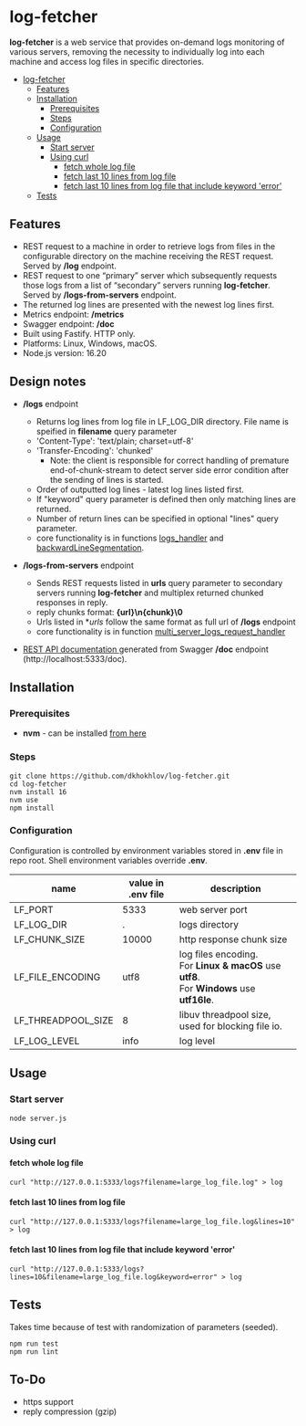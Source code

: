 # log-fetcher

**log-fetcher** is a web service that provides on-demand logs monitoring of various servers, removing the necessity to
individually log into each machine and access log files in specific directories.

<!-- TOC -->
* [log-fetcher](#log-fetcher)
  * [Features](#features)
  * [Installation](#installation)
    * [Prerequisites](#prerequisites)
    * [Steps](#steps)
    * [Configuration](#configuration)
  * [Usage](#usage)
    * [Start server](#start-server)
    * [Using curl](#using-curl)
      * [fetch whole log file](#fetch-whole-log-file)
      * [fetch last 10 lines from log file](#fetch-last-10-lines-from-log-file)
      * [fetch last 10 lines from log file that include keyword 'error'](#fetch-last-10-lines-from-log-file-that-include-keyword--error)
  * [Tests](#tests)
<!-- TOC -->

## Features

- REST request to a machine in order to retrieve logs from files in the configurable directory on the machine receiving
  the REST request. Served by **/log** endpoint.
- REST request to one “primary” server which subsequently requests those logs from a list of “secondary” servers running **log-fetcher**. Served by **/logs-from-servers** endpoint.
- The returned log lines are presented with the newest log lines first.
- Metrics endpoint: **/metrics**
- Swagger endpoint: **/doc**
- Built using Fastify. HTTP only.
- Platforms: Linux, Windows, macOS.
- Node.js version: 16.20

## Design notes
- **/logs** endpoint
  - Returns log lines from log file in LF_LOG_DIR directory. File name is speified in **filename** query parameter  
  - 'Content-Type': 'text/plain; charset=utf-8'
  - 'Transfer-Encoding': 'chunked'
    - Note: the client is responsible for correct handling of premature end-of-chunk-stream to detect server side error condition after the sending of lines is started.
  - Order of outputted log lines - latest log lines listed first.
  - If "keyword" query parameter is defined then only matching lines are returned.
  - Number of return lines can be specified in optional "lines" query parameter.
  - core functionality is in functions [logs_handler](https://github.com/dkhokhlov/log-fetcher/blob/master/logs_handler.js#L9) and [backwardLineSegmentation](https://github.com/dkhokhlov/log-fetcher/blob/master/utils.js#L66).

- **/logs-from-servers** endpoint
  - Sends REST requests listed in **urls** query parameter to secondary servers running **log-fetcher** and multiplex returned chunked responses in reply.
  - reply chunks format:  **{url}\n{chunk}\0**
  - Urls listed in **urls* follow the same format as full url of **/logs** endpoint
  - core functionality is in function [multi_server_logs_request_handler](https://github.com/dkhokhlov/log-fetcher/blob/master/routes.js#L119)

- [REST API documentation ](doc/REST-API.md)generated from Swagger **/doc** endpoint (http://localhost:5333/doc).

## Installation

### Prerequisites

- **nvm** - can be installed [from here](https://github.com/nvm-sh/nvm#install--update-script)

### Steps

```
git clone https://github.com/dkhokhlov/log-fetcher.git
cd log-fetcher
nvm install 16
nvm use
npm install
```

### Configuration

Configuration is controlled by environment variables stored in **.env** file in repo root. Shell environment variables override **.env**.

| name               | value in .env  file | description                                                                                      |
|--------------------|---------------------|--------------------------------------------------------------------------------------------------|
| LF_PORT            | 5333                | web server port                                                                                  |
| LF_LOG_DIR         | .                   | logs directory                                                                                   |
| LF_CHUNK_SIZE      | 10000               | http response chunk size                                                                         |
| LF_FILE_ENCODING   | utf8                | log files encoding.<br/>For **Linux & macOS** use **utf8**.<br/>For **Windows** use **utf16le**. |
| LF_THREADPOOL_SIZE | 8                   | libuv threadpool size, used for blocking file io.                                                |
| LF_LOG_LEVEL       | info                | log level                                                                                        |

## Usage

### Start server

```
node server.js
```

### Using curl

#### fetch whole log file

```angular2html
curl "http://127.0.0.1:5333/logs?filename=large_log_file.log" > log
```

#### fetch last 10 lines from log file

```angular2html
curl "http://127.0.0.1:5333/logs?filename=large_log_file.log&lines=10" > log
```

#### fetch last 10 lines from log file that include keyword 'error'

```angular2html
curl "http://127.0.0.1:5333/logs?lines=10&filename=large_log_file.log&keyword=error" > log
```

## Tests

Takes time because of test with randomization of parameters (seeded).

```angular2html
npm run test
npm run lint
```

## To-Do
  - https support
  - reply compression (gzip)
